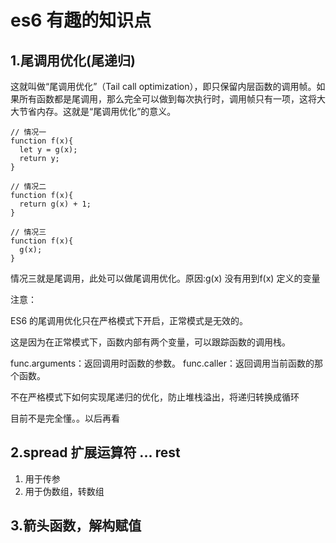 # es6 有趣的知识点

## 1.尾调用优化(尾递归)

这就叫做“尾调用优化”（Tail call optimization），即只保留内层函数的调用帧。如果所有函数都是尾调用，那么完全可以做到每次执行时，调用帧只有一项，这将大大节省内存。这就是“尾调用优化”的意义。

```
// 情况一
function f(x){
  let y = g(x);
  return y;
}

// 情况二
function f(x){
  return g(x) + 1;
}

// 情况三
function f(x){
  g(x);
}

```
情况三就是尾调用，此处可以做尾调用优化。原因:g(x) 没有用到f(x) 定义的变量

注意：

ES6 的尾调用优化只在严格模式下开启，正常模式是无效的。

这是因为在正常模式下，函数内部有两个变量，可以跟踪函数的调用栈。

func.arguments：返回调用时函数的参数。
func.caller：返回调用当前函数的那个函数。 


不在严格模式下如何实现尾递归的优化，防止堆栈溢出，将递归转换成循环

目前不是完全懂。。以后再看

## 2.spread 扩展运算符 ...   rest

1. 用于传参 
2. 用于伪数组，转数组 

## 3.箭头函数，解构赋值



